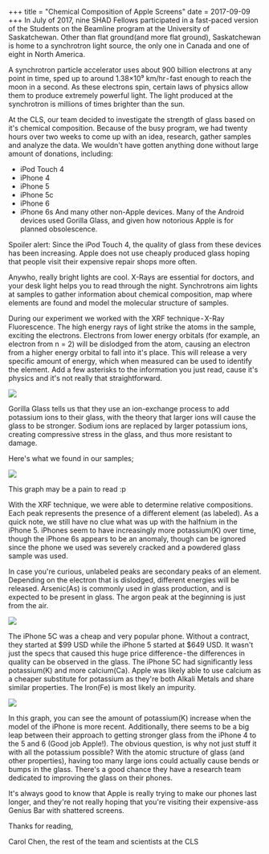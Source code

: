 +++
title = "Chemical Composition of Apple Screens"
date = 2017-09-09
+++
In July of 2017, nine SHAD Fellows participated in a fast-paced version of the Students on the Beamline program at the University of Saskatchewan. Other than flat ground(and more flat ground), Saskatchewan is home to a synchrotron light source, the only one in Canada and one of eight in North America.

<span class="pink-highlight">A synchrotron particle accelerator uses about 900 billion electrons at any point in time, sped up to around 1.38×10⁹ km/hr - fast enough to reach the moon in a second.</span> As these electrons spin, certain laws of physics allow them to produce extremely powerful light. The light produced at the synchrotron is millions of times brighter than the sun.

At the CLS, our team decided to investigate the strength of glass based on it's chemical composition. Because of the busy program, we had twenty hours over two weeks to come up with an idea, research, gather samples and analyze the data. We wouldn't have gotten anything done without large amount of donations, including:
 - iPod Touch 4
 - iPhone 4
 - iPhone 5
 - iPhone 5c
 - iPhone 6
 - iPhone 6s
And many other non-Apple devices. Many of the Android devices used Gorilla Glass, and given how notorious Apple is for planned obsolescence.

<span class="pink-highlight">Spoiler alert: Since the iPod Touch 4, the quality of glass from these devices has been increasing. Apple does not use cheaply produced glass hoping that people visit their expensive repair shops more often.<span>

Anywho, really bright lights are cool. X-Rays are essential for doctors, and your desk light helps you to read through the night. Synchrotrons aim lights at samples to gather information about chemical composition, map where elements are found and model the molecular structure of samples.

During our experiment we worked with the XRF technique - X-Ray Fluorescence. The high energy rays of light strike the atoms in the sample, exciting the electrons. Electrons from lower energy orbitals (for example, an electron from n = 2) will be dislodged from the atom, causing an electron from a higher energy orbital to fall into it's place. This will release a very specific amount of energy, which when measured can be used to identify the element. Add a few asterisks to the information you just read, cause it's physics and it's not really that straightforward.

![](../img/synchrotronproject/xrf.png)

Gorilla Glass tells us that they use an ion-exchange process to add potassium ions to their glass, with the theory that larger ions will cause the glass to be stronger. <span class="pink-highlight">Sodium ions are replaced by larger potassium ions, creating compressive stress in the glass, and thus more resistant to damage.</span>

Here's what we found in our samples;

![](../img/synchrotronproject/full-graph.png)

This graph may be a pain to read :p

With the XRF technique, we were able to determine relative compositions. Each peak represents the presence of a different element (as labeled). As a quick note, we still have no clue what was up with the halfnium in the iPhone 5. iPhones seem to have increasingly more potassium(K) over time, though the iPhone 6s appears to be an anomaly, though can be ignored since the phone we used was severely cracked and a powdered glass sample was used.

In case you're curious, unlabeled peaks are secondary peaks of an element. Depending on the electron that is dislodged, different energies will be released. Arsenic(As) is commonly used in glass production, and is expected to be present in glass. The argon peak at the beginning is just from the air.

![](../img/synchrotronproject/five.png)

The iPhone 5C was a cheap and very popular phone. Without a contract, they started at $99 USD while the iPhone 5 started at $649 USD. <span class="pink-highlight">It wasn't just the specs that caused this huge price difference - the differences in quality can be observed in the glass.</span> The iPhone 5C had significantly less potassium(K) and more calcium(Ca). Apple was likely able to use calcium as a cheaper substitute for potassium as they're both Alkali Metals and share similar properties. The Iron(Fe) is most likely an impurity.

![](../img/synchrotronproject/generations.png)

In this graph, you can see the amount of potassium(K) increase when the model of the iPhone is more recent. Additionally, there seems to be a big leap between their approach to getting stronger glass from the iPhone 4 to the 5 and 6 (Good job Apple!). The obvious question, is why not just stuff it with all the potassium possible? With the atomic structure of glass (and other properties), having too many large ions could actually cause bends or bumps in the glass. There's a good chance they have a research team dedicated to improving the glass on their phones.

It's always good to know that Apple is really trying to make our phones last longer, and they're not really hoping that you're visiting their expensive-ass Genius Bar with shattered screens.

Thanks for reading,

<span class="green-highlight">Carol Chen, the rest of the team and scientists at the CLS</span>
